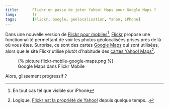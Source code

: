 ```yaml
---
title:      Flickr en passe de jeter Yahoo! Maps pour Google Maps ?
lang:       fr
tags:       [Flickr, Google, géolocalisation, Yahoo, iPhone]
---
```


Dans une nouvelle version de [Flickr pour mobiles](http://m.flickr.com/)[^1], [Flickr](http://www.flickr.com/) propose une fonctionnalité permettant de voir les photos géolocalisées prises près de là où vous êtes. Surprise, ce sont des cartes [Google Maps](http://maps.google.com/) qui sont utilisées, alors que le site Flickr utilise plutôt d'habitude des [cartes Yahoo! Maps](http://www.flickr.com/map/)[^2].

[^1]: En tout cas tel que visible sur iPhone

[^2]: Logique, [Flickr est la propriété de Yahoo!](/2005/03/flickr-dans-l-escarcelle-de-yahoo.html) depuis quelque temps...

<figure>
  {% picture flickr-mobile-google-maps.png %}
  <figcaption>
  Google Maps dans Flickr Mobile
  </figcaption>
</figure>


Alors, glissement progressif ?
